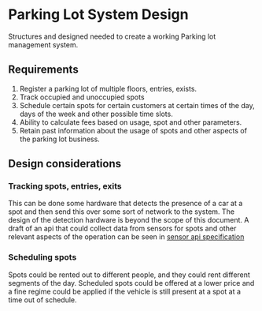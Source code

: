 # Parking Lot System Design

Structures and designed needed to create a working Parking lot management system.

## Requirements

1. Register a parking lot of multiple floors, entries, exists.
1. Track occupied and unoccupied spots
1. Schedule certain spots for certain customers at certain times of the day, days of the week and other possible time slots.
1. Ability to calculate fees based on usage, spot and other parameters.
1. Retain past information about the usage of spots and other aspects of the parking lot business.

## Design considerations

### Tracking spots, entries, exits

This can be done some hardware that detects the presence of a car at a spot and then send this over some sort of network to the system. 
The design of the detection hardware is beyond the scope of this document.
A draft of an api that could collect data from sensors for spots and other relevant aspects of the operation can be seen in [sensor api specification](./sensor.api.yaml)

### Scheduling spots 

Spots could be rented out to different people, and they could rent different segments of the day. Scheduled spots could be offered at a lower price and a fine regime could be applied if the vehicle is still present at a spot at a time out of schedule.
